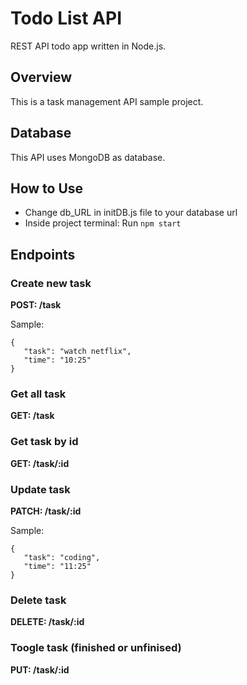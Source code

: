 # Todo List API

REST API todo app written in Node.js.

## Overview

This is a task management API sample project.

## Database

This API uses MongoDB as database.

## How to Use
- Change db_URL in initDB.js file to your database url
- Inside project terminal: Run `npm start`

## Endpoints

### Create new task

**POST: /task**

Sample:

```
{
   "task": "watch netflix",
   "time": "10:25"
}
```

### Get all task

**GET: /task**

### Get task by id

**GET: /task/:id**

### Update task

**PATCH: /task/:id**

Sample:

```
{
   "task": "coding",
   "time": "11:25"
}
```

### Delete task

**DELETE: /task/:id**

### Toogle task (finished or unfinised)

**PUT: /task/:id**
